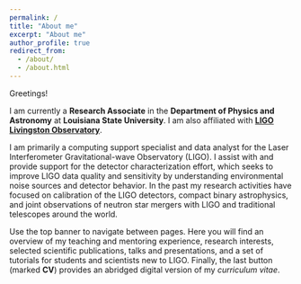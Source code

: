 ```yaml
---
permalink: /
title: "About me"
excerpt: "About me"
author_profile: true
redirect_from: 
  - /about/
  - /about.html
---
```


Greetings!

I am currently a **Research Associate** in the **Department of Physics and Astronomy**
at **Louisiana State University**. I am also affiliated with
[**LIGO Livingston Observatory**](http://ligo.caltech.edu/LA).

I am primarily a computing support specialist and data analyst for the Laser Interferometer
Gravitational-wave Observatory (LIGO). I assist with and provide support for the detector
characterization effort, which seeks to improve LIGO data quality and sensitivity by understanding
environmental noise sources and detector behavior. In the past my research activities have focused
on calibration of the LIGO detectors, compact binary astrophysics, and joint observations of
neutron star mergers with LIGO and traditional telescopes around the world.

Use the top banner to navigate between pages. Here you will find an overview of my
teaching and mentoring experience, research interests, selected scientific publications, talks and
presentations, and a set of tutorials for students and scientists new to LIGO. Finally, the last
button (marked **CV**) provides an abridged digital version of my *curriculum vitae*.

